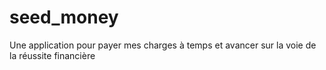 # seed_money

Une application pour payer mes charges à temps et avancer sur la voie de la réussite financière
